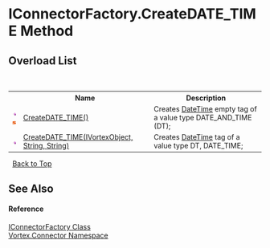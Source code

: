 # IConnectorFactory.CreateDATE_TIME Method 
 


## Overload List
&nbsp;<table><tr><th></th><th>Name</th><th>Description</th></tr><tr><td>![Public method](media/pubmethod.gif "Public method")![Static member](media/static.gif "Static member")</td><td><a href="M_Vortex_Connector_IConnectorFactory_CreateDATE_TIME.md">CreateDATE_TIME()</a></td><td>
Creates <a href="http://msdn2.microsoft.com/en-us/library/03ybds8y" target="_blank">DateTime</a> empty tag of a value type DATE_AND_TIME (DT);</td></tr><tr><td>![Public method](media/pubmethod.gif "Public method")</td><td><a href="M_Vortex_Connector_IConnectorFactory_CreateDATE_TIME_1.md">CreateDATE_TIME(IVortexObject, String, String)</a></td><td>
Creates <a href="http://msdn2.microsoft.com/en-us/library/03ybds8y" target="_blank">DateTime</a> tag of a value type DT, DATE_TIME;</td></tr></table>&nbsp;
<a href="#iconnectorfactory.createdate_time-method">Back to Top</a>

## See Also


#### Reference
<a href="T_Vortex_Connector_IConnectorFactory.md">IConnectorFactory Class</a><br /><a href="N_Vortex_Connector.md">Vortex.Connector Namespace</a><br />